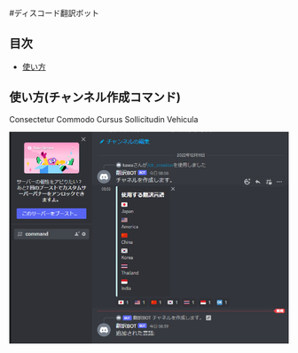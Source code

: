 #ディスコード翻訳ボット

## 目次
- [使い方](#usage)

<h2 id="usage">使い方(チャンネル作成コマンド)</h2>
Consectetur Commodo Cursus Sollicitudin Vehicula

![チャンネル作成コマンド](img/createcommand1.png "createcommand1")

